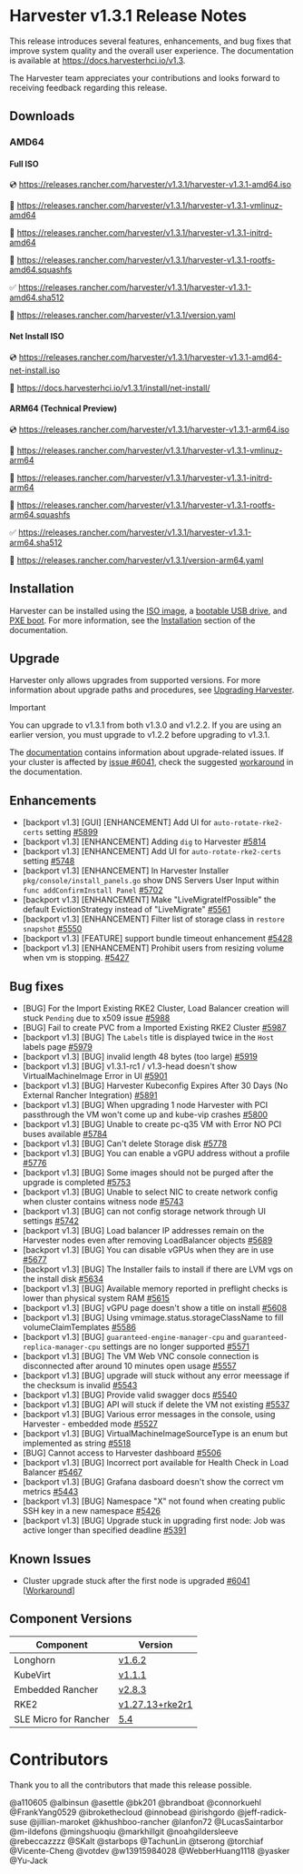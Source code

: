# Harvester v1.3.1 Release Notes

This release introduces several features, enhancements, and bug fixes that improve system quality and the overall user experience. The documentation is available at https://docs.harvesterhci.io/v1.3.

The Harvester team appreciates your contributions and looks forward to receiving feedback regarding this release.

## Downloads

### AMD64

#### Full ISO

:cd: https://releases.rancher.com/harvester/v1.3.1/harvester-v1.3.1-amd64.iso

:file_folder: https://releases.rancher.com/harvester/v1.3.1/harvester-v1.3.1-vmlinuz-amd64

:file_folder: https://releases.rancher.com/harvester/v1.3.1/harvester-v1.3.1-initrd-amd64

:file_folder: https://releases.rancher.com/harvester/v1.3.1/harvester-v1.3.1-rootfs-amd64.squashfs

:white_check_mark: https://releases.rancher.com/harvester/v1.3.1/harvester-v1.3.1-amd64.sha512

:memo: https://releases.rancher.com/harvester/v1.3.1/version.yaml


#### Net Install ISO

:cd: https://releases.rancher.com/harvester/v1.3.1/harvester-v1.3.1-amd64-net-install.iso

:memo: https://docs.harvesterhci.io/v1.3.1/install/net-install/


#### ARM64 (Technical Preview)

:cd: https://releases.rancher.com/harvester/v1.3.1/harvester-v1.3.1-arm64.iso

:file_folder: https://releases.rancher.com/harvester/v1.3.1/harvester-v1.3.1-vmlinuz-arm64

:file_folder: https://releases.rancher.com/harvester/v1.3.1/harvester-v1.3.1-initrd-arm64

:file_folder: https://releases.rancher.com/harvester/v1.3.1/harvester-v1.3.1-rootfs-arm64.squashfs

:white_check_mark: https://releases.rancher.com/harvester/v1.3.1/harvester-v1.3.1-arm64.sha512

:memo: https://releases.rancher.com/harvester/v1.3.1/version-arm64.yaml



## Installation

Harvester can be installed using the [ISO image](https://docs.harvesterhci.io/v1.3/install/index), a [bootable USB drive](https://docs.harvesterhci.io/v1.3/install/usb-install), and [PXE boot](https://docs.harvesterhci.io/v1.3/install/pxe-boot-install). For more information, see the [Installation](https://docs.harvesterhci.io/v1.3/install/requirements) section of the documentation.


## Upgrade

Harvester only allows upgrades from supported versions. For more information about upgrade paths and procedures, see [Upgrading Harvester](https://docs.harvesterhci.io/v1.3/upgrade/index).

> [!IMPORTANT]
> You can upgrade to v1.3.1 from both v1.3.0 and v1.2.2. If you are using an earlier version, you must upgrade to v1.2.2 before upgrading to v1.3.1.
> 
> The [documentation](https://docs.harvesterhci.io/v1.3/upgrade/v1-2-2-to-v1-3-1) contains information about upgrade-related issues. If your cluster is affected by [issue #6041](https://github.com/harvester/harvester/issues/6041), check the suggested [workaround](https://docs.harvesterhci.io/v1.3/upgrade/v1-2-2-to-v1-3-1#1-upgrade-stuck-after-the-first-node-upgraded) in the documentation.


## Enhancements


- [backport v1.3] [GUI] [ENHANCEMENT] Add UI for `auto-rotate-rke2-certs` setting [#5899](https://github.com/harvester/harvester/issues/5899)
- [backport v1.3] [ENHANCEMENT] Adding `dig` to Harvester [#5814](https://github.com/harvester/harvester/issues/5814)
- [backport v1.3] [ENHANCEMENT] Add UI for `auto-rotate-rke2-certs` setting [#5748](https://github.com/harvester/harvester/issues/5748)
- [backport v1.3] [ENHANCEMENT] In Harvester Installer `pkg/console/install_panels.go` show DNS Servers User Input within `func addConfirmInstall Panel` [#5702](https://github.com/harvester/harvester/issues/5702)
- [backport v1.3] [ENHANCEMENT] Make "LiveMigrateIfPossible" the default EvictionStrategy instead of "LiveMigrate" [#5561](https://github.com/harvester/harvester/issues/5561)
- [backport v1.3] [ENHANCEMENT] Filter list of storage class in `restore snapshot` [#5550](https://github.com/harvester/harvester/issues/5550)
- [backport v1.3] [FEATURE] support bundle timeout enhancement  [#5428](https://github.com/harvester/harvester/issues/5428)
- [backport v1.3] [ENHANCEMENT] Prohibit users from resizing volume when vm is stopping. [#5427](https://github.com/harvester/harvester/issues/5427)


## Bug fixes


- [BUG] For the Import Existing RKE2 Cluster, Load Balancer creation will stuck `Pending`  due to x509 issue [#5988](https://github.com/harvester/harvester/issues/5988)
- [BUG] Fail to create PVC from a Imported Existing RKE2 Cluster [#5987](https://github.com/harvester/harvester/issues/5987)
- [backport v1.3] [BUG] The `Labels` title is displayed twice in the `Host` labels page [#5979](https://github.com/harvester/harvester/issues/5979)
- [backport v1.3] [BUG] invalid length 48 bytes (too large) [#5919](https://github.com/harvester/harvester/issues/5919)
- [backport v1.3] [BUG] v1.3.1-rc1 / v1.3-head doesn't show VirtualMachineImage Error in UI [#5901](https://github.com/harvester/harvester/issues/5901)
- [backport v1.3] [BUG] Harvester Kubeconfig Expires After 30 Days (No External Rancher Integration) [#5891](https://github.com/harvester/harvester/issues/5891)
- [backport v1.3] [BUG] When upgrading 1 node Harvester with PCI passthrough the VM won't come up and kube-vip crashes [#5800](https://github.com/harvester/harvester/issues/5800)
- [backport v1.3] [BUG] Unable to create pc-q35 VM with Error NO PCI buses available [#5784](https://github.com/harvester/harvester/issues/5784)
- [backport v1.3] [BUG] Can't delete Storage disk [#5778](https://github.com/harvester/harvester/issues/5778)
- [backport v1.3] [BUG] You can enable a vGPU address without a profile [#5776](https://github.com/harvester/harvester/issues/5776)
- [backport v1.3] [BUG] Some images should not be purged after the upgrade is completed [#5753](https://github.com/harvester/harvester/issues/5753)
- [backport v1.3] [BUG] Unable to select NIC to create network config when cluster contains witness node [#5743](https://github.com/harvester/harvester/issues/5743)
- [backport v1.3] [BUG] can not config storage network through UI settings [#5742](https://github.com/harvester/harvester/issues/5742)
- [backport v1.3] [BUG] Load balancer IP addresses remain on the Harvester nodes even after removing LoadBalancer objects [#5689](https://github.com/harvester/harvester/issues/5689)
- [backport v1.3] [BUG] You can disable vGPUs when they are in use [#5677](https://github.com/harvester/harvester/issues/5677)
- [backport v1.3] [BUG] The Installer fails to install if there are LVM vgs on the install disk [#5634](https://github.com/harvester/harvester/issues/5634)
- [backport v1.3] [BUG] Available memory reported in preflight checks is lower than physical system RAM [#5615](https://github.com/harvester/harvester/issues/5615)
- [backport v1.3] [BUG] vGPU page doesn't show a title on install [#5608](https://github.com/harvester/harvester/issues/5608)
- [backport v1.3] [BUG] Using vmimage.status.storageClassName to fill volumeClaimTemplates [#5586](https://github.com/harvester/harvester/issues/5586)
- [backport v1.3] [BUG] `guaranteed-engine-manager-cpu` and `guaranteed-replica-manager-cpu` settings are no longer supported [#5571](https://github.com/harvester/harvester/issues/5571)
- [backport v1.3] [BUG] The VM Web VNC console connection is disconnected after around 10 minutes open usage  [#5557](https://github.com/harvester/harvester/issues/5557)
- [backport v1.3] [BUG] upgrade will stuck without any error meessage if the checksum is invalid  [#5543](https://github.com/harvester/harvester/issues/5543)
- [backport v1.3] [BUG] Provide valid swagger docs [#5540](https://github.com/harvester/harvester/issues/5540)
- [backport v1.3] [BUG] API will stuck if delete the VM not existing [#5537](https://github.com/harvester/harvester/issues/5537)
- [backport v1.3] [BUG] Various error messages in the console, using Harvester - embedded mode [#5527](https://github.com/harvester/harvester/issues/5527)
- [backport v1.3] [BUG] VirtualMachineImageSourceType is an enum but implemented as string [#5518](https://github.com/harvester/harvester/issues/5518)
- [BUG] Cannot access to Harvester dashboard [#5506](https://github.com/harvester/harvester/issues/5506)
- [backport v1.3] [BUG] Incorrect port available for Health Check in Load Balancer [#5467](https://github.com/harvester/harvester/issues/5467)
- [backport v1.3] [BUG] Grafana dasboard doesn't show the correct vm metrics [#5443](https://github.com/harvester/harvester/issues/5443)
- [backport v1.3] [BUG] Namespace "X" not found when creating public SSH key in a new namespace [#5426](https://github.com/harvester/harvester/issues/5426)
- [backport v1.3] [BUG] Upgrade stuck in upgrading first node: Job was active longer than specified deadline [#5391](https://github.com/harvester/harvester/issues/5391)


## Known Issues

- Cluster upgrade stuck after the first node is upgraded [#6041](https://github.com/harvester/harvester/issues/6041) [[Workaround](https://docs.harvesterhci.io/v1.3/upgrade/v1-2-2-to-v1-3-1#1-upgrade-stuck-after-the-first-node-upgraded)]

## Component Versions

| Component | Version |
| --- | --- |
| Longhorn | [v1.6.2](https://github.com/longhorn/longhorn/releases/tag/v1.6.2) |
| KubeVirt | [v1.1.1](https://github.com/kubevirt/kubevirt/releases/tag/v1.1.1) |
| Embedded Rancher | [v2.8.3](https://github.com/rancher/rancher/releases/tag/v2.8.3) |
| RKE2 | [v1.27.13+rke2r1](https://github.com/rancher/rke2/releases/tag/v1.27.13%2Brke2r1) |
| SLE Micro for Rancher | [5.4](https://github.com/harvester/os2/releases/tag/v1.3-20240531)|

# Contributors

Thank you to all the contributors that made this release possible.

@a110605
@albinsun
@asettle
@bk201
@brandboat
@connorkuehl
@FrankYang0529
@ibrokethecloud
@innobead
@irishgordo
@jeff-radick-suse
@jillian-maroket
@khushboo-rancher
@lanfon72
@LucasSaintarbor
@m-ildefons
@mingshuoqiu
@markhillgit
@noahgildersleeve
@rebeccazzzz
@SKalt
@starbops
@TachunLin
@tserong
@torchiaf
@Vicente-Cheng
@votdev
@w13915984028
@WebberHuang1118
@yasker
@Yu-Jack

